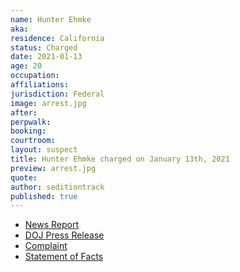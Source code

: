 ```yaml
---
name: Hunter Ehmke
aka:
residence: California
status: Charged
date: 2021-01-13
age: 20
occupation:
affiliations:
jurisdiction: Federal
image: arrest.jpg
after:
perpwalk:
booking:
courtroom:
layout: suspect
title: Hunter Ehmke charged on January 13th, 2021
preview: arrest.jpg
quote:
author: seditiontrack
published: true
---
```


- [News Report](https://www.sandiegotrends.com/2021/01/15/california-man-hunter-ehmke-arrested-in-siege-of-capitol/)
- [DOJ Press Release](https://www.justice.gov/usao-dc/pr/california-man-arrested-and-charged-federal-charges-following-events-united-states)
- [Complaint](https://www.justice.gov/opa/page/file/1353886/download)
- [Statement of Facts](https://www.justice.gov/opa/page/file/1353881/download)
